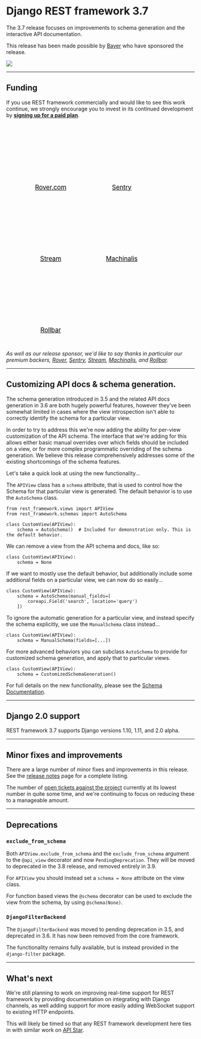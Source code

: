 <style>
.promo li a {
    float: left;
    width: 130px;
    height: 20px;
    text-align: center;
    margin: 10px 30px;
    padding: 150px 0 0 0;
    background-position: 0 50%;
    background-size: 130px auto;
    background-repeat: no-repeat;
    font-size: 120%;
    color: black;
}
.promo li {
    list-style: none;
}
</style>

# Django REST framework 3.7

The 3.7 release focuses on improvements to schema generation and the interactive API documentation.

This release has been made possible by [Bayer](https://www.bayer.com/) who have sponsored the release.

<a href="https://www.bayer.com/"><img src="/img/bayer.png"/></a>

---

## Funding

If you use REST framework commercially and would like to see this work continue, we strongly encourage you to invest in its continued development by
**[signing up for a paid&nbsp;plan][funding]**.

<ul class="premium-promo promo">
    <li><a href="https://www.rover.com/careers/" style="background-image: url(https://fund-rest-framework.s3.amazonaws.com/rover_130x130.png)">Rover.com</a></li>
    <li><a href="https://sentry.io/welcome/" style="background-image: url(https://fund-rest-framework.s3.amazonaws.com/sentry130.png)">Sentry</a></li>
    <li><a href="https://getstream.io/try-the-api/?utm_source=drf&utm_medium=banner&utm_campaign=drf" style="background-image: url(https://fund-rest-framework.s3.amazonaws.com/stream-130.png)">Stream</a></li>
    <li><a href="https://machinalis.com/" style="background-image: url(https://fund-rest-framework.s3.amazonaws.com/Machinalis130.png)">Machinalis</a></li>
    <li><a href="https://rollbar.com" style="background-image: url(https://fund-rest-framework.s3.amazonaws.com/rollbar.png)">Rollbar</a></li>
</ul>
<div style="clear: both; padding-bottom: 20px;"></div>

*As well as our release sponsor, we'd like to say thanks in particular our premium backers, [Rover](https://www.rover.com/careers/), [Sentry](https://sentry.io/welcome/), [Stream](https://getstream.io/?utm_source=drf&utm_medium=banner&utm_campaign=drf), [Machinalis](https://machinalis.com/), and [Rollbar](https://rollbar.com).*

---

## Customizing API docs & schema generation.

The schema generation introduced in 3.5 and the related API docs generation in 3.6 are both hugely powerful features, however they've been somewhat limited in cases where the view introspection isn't able to correctly identify the schema for a particular view.

In order to try to address this we're now adding the ability for per-view customization of the API schema. The interface that we're adding for this allows either basic manual overrides over which fields should be included on a view, or for more complex programmatic overriding of the schema generation. We believe this release comprehensively addresses some of the existing shortcomings of the schema features.

Let's take a quick look at using the new functionality...

The `APIView` class has a `schema` attribute, that is used to control how the Schema for that particular view is generated. The default behavior is to use the `AutoSchema` class.

    from rest_framework.views import APIView
    from rest_framework.schemas import AutoSchema

    class CustomView(APIView):
        schema = AutoSchema()  # Included for demonstration only. This is the default behavior.

We can remove a view from the API schema and docs, like so:

    class CustomView(APIView):
        schema = None

If we want to mostly use the default behavior, but additionally include some additional fields on a particular view, we can now do so easily...

    class CustomView(APIView):
        schema = AutoSchema(manual_fields=[
            coreapi.Field('search', location='query')
        ])

To ignore the automatic generation for a particular view, and instead specify the schema explicitly, we use the `ManualSchema` class instead...

    class CustomView(APIView):
        schema = ManualSchema(fields=[...])

For more advanced behaviors you can subclass `AutoSchema` to provide for customized schema generation, and apply that to particular views.

    class CustomView(APIView):
        schema = CustomizedSchemaGeneration()

For full details on the new functionality, please see the [Schema Documentation][schema-docs].

---

## Django 2.0 support

REST framework 3.7 supports Django versions 1.10, 1.11, and 2.0 alpha.

---

## Minor fixes and improvements

There are a large number of minor fixes and improvements in this release. See the [release notes](release-notes.md) page for a complete listing.

The number of [open tickets against the project](https://github.com/encode/django-rest-framework/issues) currently at its lowest number in quite some time, and we're continuing to focus on reducing these to a manageable amount.

---

## Deprecations

### `exclude_from_schema`

Both `APIView.exclude_from_schema` and the `exclude_from_schema` argument to the `@api_view` decorator and now `PendingDeprecation`. They will be moved to deprecated in the 3.8 release, and removed entirely in 3.9.

For `APIView` you should instead set a `schema = None` attribute on the view class.

For function based views the `@schema` decorator can be used to exclude the view from the schema, by using `@schema(None)`.

### `DjangoFilterBackend`

The `DjangoFilterBackend` was moved to pending deprecation in 3.5, and deprecated in 3.6. It has now been removed from the core framework.

The functionality remains fully available, but is instead provided in the `django-filter` package.

---

## What's next

We're still planning to work on improving real-time support for REST framework by providing documentation on integrating with Django channels, as well adding support for more easily adding WebSocket support to existing HTTP endpoints.

This will likely be timed so that any REST framework development here ties in with similar work on [API Star][api-star].

[funding]: funding.md
[schema-docs]: ../api-guide/schemas.md
[api-star]: https://github.com/encode/apistar

